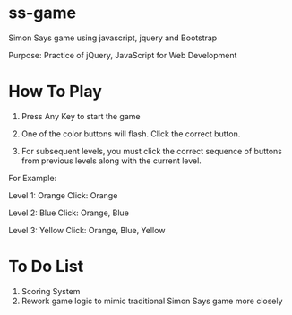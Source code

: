 # ss-game
Simon Says game using javascript, jquery and Bootstrap

Purpose: Practice of jQuery, JavaScript for Web Development

# How To Play

1) Press Any Key to start the game

2) One of the color buttons will flash. Click the correct button.

3) For subsequent levels, you must click the correct sequence of buttons from previous levels along with the current level.

For Example:

Level 1: Orange
Click: Orange

Level 2: Blue
Click: Orange, Blue

Level 3: Yellow
Click: Orange, Blue, Yellow

# To Do List

1) Scoring System
2) Rework game logic to mimic traditional Simon Says game more closely
